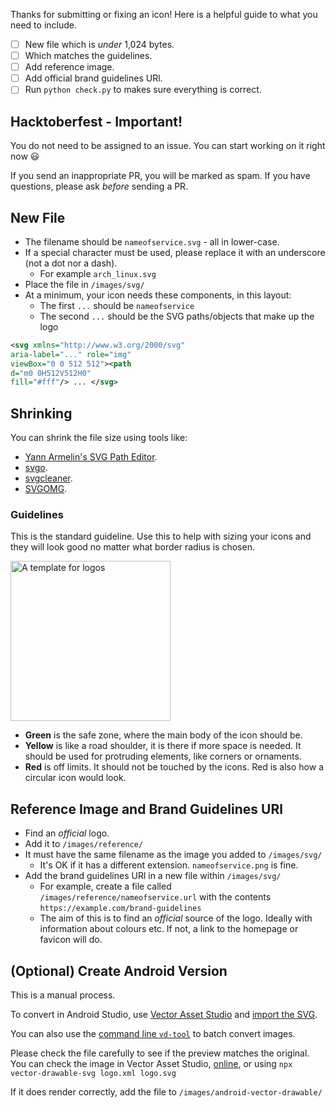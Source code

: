 Thanks for submitting or fixing an icon! Here is a helpful guide to what you need to include.

- [ ] New file which is *under* 1,024 bytes.
- [ ] Which matches the guidelines.
- [ ] Add reference image.
- [ ] Add official brand guidelines URl.
- [ ] Run `python check.py` to makes sure everything is correct.

## Hacktoberfest - Important!

You do not need to be assigned to an issue. You can start working on it right now 😃

If you send an inappropriate PR, you will be marked as spam. If you have questions, please ask *before* sending a PR.

## New File

* The filename should be `nameofservice.svg` - all in lower-case.
* If a special character must be used, please replace it with an underscore (not a dot nor a dash). 
   * For example `arch_linux.svg`
* Place the file in `/images/svg/`
* At a minimum, your icon needs these components, in this layout:
  * The first `...` should be `nameofservice`
  * The second `...` should be the SVG paths/objects that make up the logo

```svg
<svg xmlns="http://www.w3.org/2000/svg"
aria-label="..." role="img"
viewBox="0 0 512 512"><path
d="m0 0H512V512H0"
fill="#fff"/> ... </svg>
```

## Shrinking

You can shrink the file size using tools like:
* [Yann Armelin's SVG Path Editor](https://yqnn.github.io/svg-path-editor/).
* [svgo](https://svgo.dev/).
* [svgcleaner](https://github.com/RazrFalcon/svgcleaner).
* [SVGOMG](https://jakearchibald.github.io/svgomg/).

### Guidelines

This is the standard guideline. Use this to help with sizing your icons and they will look good no matter what border radius is chosen.

<img src="https://edent.github.io/SuperTinyIcons/images/guidelines/guideline.svg" width="256" alt="A template for logos" />

- **Green** is the safe zone, where the main body of the icon should be.
- **Yellow** is like a road shoulder, it is there if more space is needed. It should be used for protruding elements, like corners or ornaments.
- **Red** is off limits. It should not be touched by the icons. Red is also how a circular icon would look.

## Reference Image and Brand Guidelines URl

* Find an *official* logo.
* Add it to `/images/reference/`
* It must have the same filename as the image you added to `/images/svg/`
   * It's OK if it has a different extension. `nameofservice.png` is fine.
* Add the brand guidelines URl in a new file within `/images/svg/`
   * For example, create a file called `/images/reference/nameofservice.url` with the contents `https://example.com/brand-guidelines`
   * The aim of this is to find an *official* source of the logo. Ideally with information about colours etc. If not, a link to the homepage or favicon will do.

## (Optional) Create Android Version

This is a manual process.

To convert in Android Studio, use [Vector Asset Studio](https://developer.android.com/studio/write/vector-asset-studio#running) and [import the SVG](https://developer.android.com/studio/write/vector-asset-studio#svg).

You can also use the [command line `vd-tool`](https://github.com/rharter/vd-tool) to batch convert images.

Please check the file carefully to see if the preview matches the original. You can check the image in Vector Asset Studio, [online](https://vd.floo.app/), or using `npx vector-drawable-svg logo.xml logo.svg`

If it does render correctly, add the file to `/images/android-vector-drawable/`
